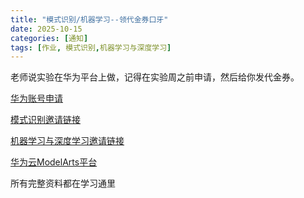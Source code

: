 ```yaml
---
title: "模式识别/机器学习--领代金券口牙"
date: 2025-10-15
categories: [通知]
tags: [作业, 模式识别,机器学习与深度学习]
---
```


老师说实验在华为平台上做，记得在实验周之前申请，然后给你发代金券。

[华为账号申请](https://www.hiascend.com/profile) 


[模式识别邀请链接](https://edu.hicomputing.huawei.com/teaching/voucher-details/invite/20241112M3ApFcov)


[机器学习与深度学习邀请链接](https://edu.hicomputing.huawei.com/teaching/voucher-details/invite/20241112JSCpSvp0)


[华为云ModelArts平台](https://www.huaweicloud.com/product/modelarts.html) 

所有完整资料都在学习通里